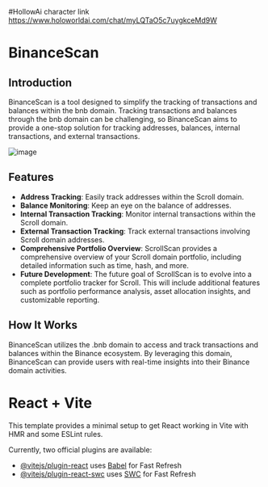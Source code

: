 #HollowAi character link
https://www.holoworldai.com/chat/myLQTaO5c7uygkceMd9W

# BinanceScan

## Introduction

BinanceScan is a tool designed to simplify the tracking of transactions and balances within the bnb domain. Tracking transactions and balances through the bnb domain can be challenging, so BinanceScan aims to provide a one-stop solution for tracking addresses, balances, internal transactions, and external transactions.

![image](https://github.com/ayushsingh82/BnbScan/assets/121667116/ae644c61-fb8a-43ed-94fe-36276b31e358)


## Features

- **Address Tracking**: Easily track addresses within the Scroll domain.
- **Balance Monitoring**: Keep an eye on the balance of addresses.
- **Internal Transaction Tracking**: Monitor internal transactions within the Scroll domain.
- **External Transaction Tracking**: Track external transactions involving Scroll domain addresses.
- **Comprehensive Portfolio Overview**: ScrollScan provides a comprehensive overview of your Scroll domain portfolio, including detailed information such as time, hash, and more.
- **Future Development**: The future goal of ScrollScan is to evolve into a complete portfolio tracker for Scroll. This will include additional features such as portfolio performance analysis, asset allocation insights, and customizable reporting.




## How It Works

BinanceScan utilizes the .bnb domain to access and track transactions and balances within the Binance ecosystem. By leveraging this domain, BinanceScan can provide users with real-time insights into their Binance domain activities.


# React + Vite

This template provides a minimal setup to get React working in Vite with HMR and some ESLint rules.

Currently, two official plugins are available:

- [@vitejs/plugin-react](https://github.com/vitejs/vite-plugin-react/blob/main/packages/plugin-react/README.md) uses [Babel](https://babeljs.io/) for Fast Refresh
- [@vitejs/plugin-react-swc](https://github.com/vitejs/vite-plugin-react-swc) uses [SWC](https://swc.rs/) for Fast Refresh




